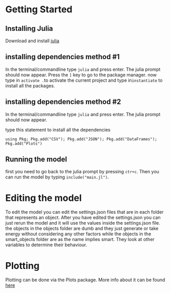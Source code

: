 # Getting Started

## Installing Julia

Download and install [julia](https://julialang.org/downloads/)

## installing dependencies method #1

In the terminal/commandline type `julia` and press enter. The julia prompt should now appear. Press the `]` key to go to the package manager. now type in `activate .`to activate the current project and type in`instantiate` to install all the packages.

## installing dependencies method #2

In the terminal/commandline type `julia` and press enter. The julia prompt should now appear.

type this statement to install all the dependencies

`using Pkg; Pkg.add("CSV"); Pkg.add("JSON"); Pkg.add("DataFrames"); Pkg.add("Plots")`

## Running the model

first you need to go back to the julia prompt by pressing `ctr+c`. Then you can run the model by typing `include("main.jl")`.

# Editing the model

To edit the model you can edit the settings.json files that are in each folder that represents an object. After you have edited the settings.json you can just rerun the model and it will use the values inside the settings.json file. the objects in the objects folder are dumb and they just generate or take energy without considering any other factors while the objects in the smart_objects folder are as the name implies smart. They look at other variables to determine their behaviour.

# Plotting

Plotting can be done via the Plots package. More info about it can be found [here](https://docs.juliaplots.org/stable/)
